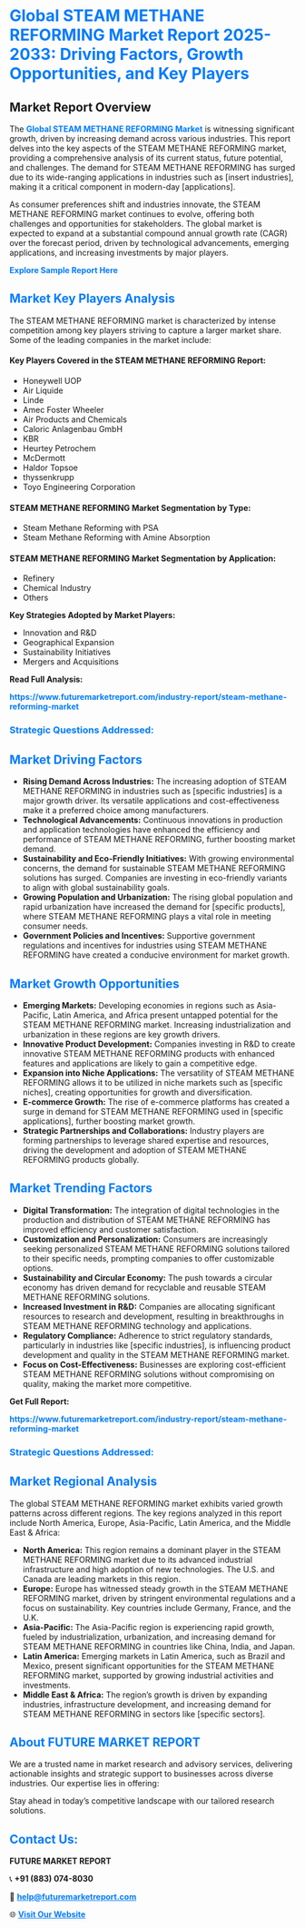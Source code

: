 <h1 style="color: #007BFF;">Global STEAM METHANE REFORMING Market Report 2025-2033: Driving Factors, Growth Opportunities, and Key Players</h1>

<section id="overview">
<h2>Market Report Overview</h2>
<p>The <a href="https://www.futuremarketreport.com/industry-report/steam-methane-reforming-market" style="color: #007BFF; text-decoration: none;"><strong>Global STEAM METHANE REFORMING Market</strong></a> is witnessing significant growth, driven by increasing demand across various industries. This report delves into the key aspects of the STEAM METHANE REFORMING market, providing a comprehensive analysis of its current status, future potential, and challenges. The demand for STEAM METHANE REFORMING has surged due to its wide-ranging applications in industries such as [insert industries], making it a critical component in modern-day [applications].</p>
<p>As consumer preferences shift and industries innovate, the STEAM METHANE REFORMING market continues to evolve, offering both challenges and opportunities for stakeholders. The global market is expected to expand at a substantial compound annual growth rate (CAGR) over the forecast period, driven by technological advancements, emerging applications, and increasing investments by major players.</p>
</section>

<section id="overview">
<p><a href="https://www.futuremarketreport.com/request-sample/reportId=28113" style="color: #007BFF; text-decoration: none;"><strong>Explore Sample Report Here</strong></a></p>
</section>

<section id="key-players">
<h2 style="color: #007BFF;">Market Key Players Analysis</h2>
<p>The STEAM METHANE REFORMING market is characterized by intense competition among key players striving to capture a larger market share. Some of the leading companies in the market include:</p>
<h4>Key Players Covered in the STEAM METHANE REFORMING Report:</h4>
<ul><li>Honeywell UOP</li><li>Air Liquide</li><li>Linde</li><li>Amec Foster Wheeler</li><li>Air Products and Chemicals</li><li>Caloric Anlagenbau GmbH</li><li>KBR</li><li>Heurtey Petrochem</li><li>McDermott</li><li>Haldor Topsoe</li><li>thyssenkrupp</li><li>Toyo Engineering Corporation</li></ul>
<h4>STEAM METHANE REFORMING Market Segmentation by Type:</h4>
<ul><li>Steam Methane Reforming with PSA</li><li>Steam Methane Reforming with Amine Absorption</li></ul>

<h4>STEAM METHANE REFORMING Market Segmentation by Application:</h4>
<ul><li>Refinery</li><li>Chemical Industry</li><li>Others</li></ul>
<p><strong>Key Strategies Adopted by Market Players:</strong></p>
<ul>
<li>Innovation and R&D</li>
<li>Geographical Expansion</li>
<li>Sustainability Initiatives</li>
<li>Mergers and Acquisitions</li>
</ul>
</section>

<section>
<p><strong>Read Full Analysis: </strong></p><a href="https://www.futuremarketreport.com/industry-report/steam-methane-reforming-market" style="color: #007BFF; text-decoration: none;"><strong>https://www.futuremarketreport.com/industry-report/steam-methane-reforming-market</strong></a>
<h3 style="color: #007BFF;">Strategic Questions Addressed:</h3>
</section>

<section id="driving-factors">
<h2 style="color: #007BFF;">Market Driving Factors</h2>
<ul>
<li><strong>Rising Demand Across Industries:</strong> The increasing adoption of STEAM METHANE REFORMING in industries such as [specific industries] is a major growth driver. Its versatile applications and cost-effectiveness make it a preferred choice among manufacturers.</li>
<li><strong>Technological Advancements:</strong> Continuous innovations in production and application technologies have enhanced the efficiency and performance of STEAM METHANE REFORMING, further boosting market demand.</li>
<li><strong>Sustainability and Eco-Friendly Initiatives:</strong> With growing environmental concerns, the demand for sustainable STEAM METHANE REFORMING solutions has surged. Companies are investing in eco-friendly variants to align with global sustainability goals.</li>
<li><strong>Growing Population and Urbanization:</strong> The rising global population and rapid urbanization have increased the demand for [specific products], where STEAM METHANE REFORMING plays a vital role in meeting consumer needs.</li>
<li><strong>Government Policies and Incentives:</strong> Supportive government regulations and incentives for industries using STEAM METHANE REFORMING have created a conducive environment for market growth.</li>
</ul>
</section>

<section id="growth-opportunities">
<h2 style="color: #007BFF;">Market Growth Opportunities</h2>
<ul>
<li><strong>Emerging Markets:</strong> Developing economies in regions such as Asia-Pacific, Latin America, and Africa present untapped potential for the STEAM METHANE REFORMING market. Increasing industrialization and urbanization in these regions are key growth drivers.</li>
<li><strong>Innovative Product Development:</strong> Companies investing in R&D to create innovative STEAM METHANE REFORMING products with enhanced features and applications are likely to gain a competitive edge.</li>
<li><strong>Expansion into Niche Applications:</strong> The versatility of STEAM METHANE REFORMING allows it to be utilized in niche markets such as [specific niches], creating opportunities for growth and diversification.</li>
<li><strong>E-commerce Growth:</strong> The rise of e-commerce platforms has created a surge in demand for STEAM METHANE REFORMING used in [specific applications], further boosting market growth.</li>
<li><strong>Strategic Partnerships and Collaborations:</strong> Industry players are forming partnerships to leverage shared expertise and resources, driving the development and adoption of STEAM METHANE REFORMING products globally.</li>
</ul>
</section>

<section id="trending-factors">
<h2 style="color: #007BFF;">Market Trending Factors</h2>
<ul>
<li><strong>Digital Transformation:</strong> The integration of digital technologies in the production and distribution of STEAM METHANE REFORMING has improved efficiency and customer satisfaction.</li>
<li><strong>Customization and Personalization:</strong> Consumers are increasingly seeking personalized STEAM METHANE REFORMING solutions tailored to their specific needs, prompting companies to offer customizable options.</li>
<li><strong>Sustainability and Circular Economy:</strong> The push towards a circular economy has driven demand for recyclable and reusable STEAM METHANE REFORMING solutions.</li>
<li><strong>Increased Investment in R&D:</strong> Companies are allocating significant resources to research and development, resulting in breakthroughs in STEAM METHANE REFORMING technology and applications.</li>
<li><strong>Regulatory Compliance:</strong> Adherence to strict regulatory standards, particularly in industries like [specific industries], is influencing product development and quality in the STEAM METHANE REFORMING market.</li>
<li><strong>Focus on Cost-Effectiveness:</strong> Businesses are exploring cost-efficient STEAM METHANE REFORMING solutions without compromising on quality, making the market more competitive.</li>
</ul>
</section>

<section>
<p><strong>Get Full Report: </strong></p><a href="https://www.futuremarketreport.com/industry-report/steam-methane-reforming-market" style="color: #007BFF; text-decoration: none;"><strong>https://www.futuremarketreport.com/industry-report/steam-methane-reforming-market</strong></a>
<h3 style="color: #007BFF;">Strategic Questions Addressed:</h3>
</section>


<section id="regional-analysis">
<h2 style="color: #007BFF;">Market Regional Analysis</h2>
<p>The global STEAM METHANE REFORMING market exhibits varied growth patterns across different regions. The key regions analyzed in this report include North America, Europe, Asia-Pacific, Latin America, and the Middle East & Africa:</p>
<ul>
<li><strong>North America:</strong> This region remains a dominant player in the STEAM METHANE REFORMING market due to its advanced industrial infrastructure and high adoption of new technologies. The U.S. and Canada are leading markets in this region.</li>
<li><strong>Europe:</strong> Europe has witnessed steady growth in the STEAM METHANE REFORMING market, driven by stringent environmental regulations and a focus on sustainability. Key countries include Germany, France, and the U.K.</li>
<li><strong>Asia-Pacific:</strong> The Asia-Pacific region is experiencing rapid growth, fueled by industrialization, urbanization, and increasing demand for STEAM METHANE REFORMING in countries like China, India, and Japan.</li>
<li><strong>Latin America:</strong> Emerging markets in Latin America, such as Brazil and Mexico, present significant opportunities for the STEAM METHANE REFORMING market, supported by growing industrial activities and investments.</li>
<li><strong>Middle East & Africa:</strong> The region’s growth is driven by expanding industries, infrastructure development, and increasing demand for STEAM METHANE REFORMING in sectors like [specific sectors].</li>
</ul>
</section>

<footer>
<h2 style="color: #007BFF;">About FUTURE MARKET REPORT</h2>
<p>We are a trusted name in market research and advisory services, delivering actionable insights and strategic support to businesses across diverse industries. Our expertise lies in offering:</p>

<p>Stay ahead in today’s competitive landscape with our tailored research solutions.</p>

<h2 style="color: #007BFF;">Contact Us:</h2>
<p><strong>FUTURE MARKET REPORT</strong></p>
<p>📞 <strong>+91 (883) 074-8030</strong></p>
<p>📧 <strong><a href="mailto:help@futuremarketreport.com" style="color: #007BFF;">help@futuremarketreport.com</a></strong></p>
<p>🌐 <strong><a href="https://www.futuremarketreport.com/" style="color: #007BFF;">Visit Our Website</a></strong></p>
</footer>